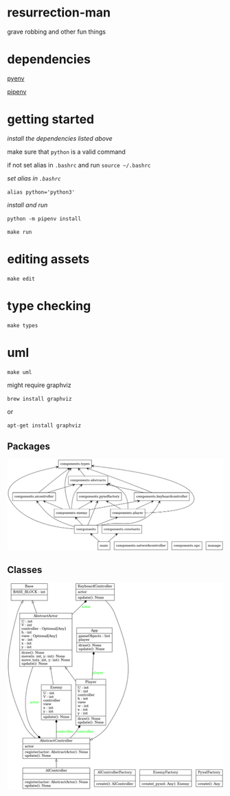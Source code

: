 # resurrection-man
grave robbing and other fun things

# dependencies
[pyenv](https://github.com/pyenv/pyenv#automatic-installer)

[pipenv](https://pipenv.pypa.io/en/latest/)

# getting started
*install the dependencies listed above*

make sure that `python` is a valid command

if not set alias in `.bashrc` and run `source ~/.bashrc`

*set alias in `.bashrc`*

`alias python='python3'`

*install and run*

`python -m pipenv install`

`make run`

# editing assets
`make edit`

# type checking
`make types`

# uml
`make uml`

might require graphviz

`brew install graphviz`

or

`apt-get install graphviz`


## Packages
![packages uml](./packages.png)

## Classes
![classes uml](./classes.png)
